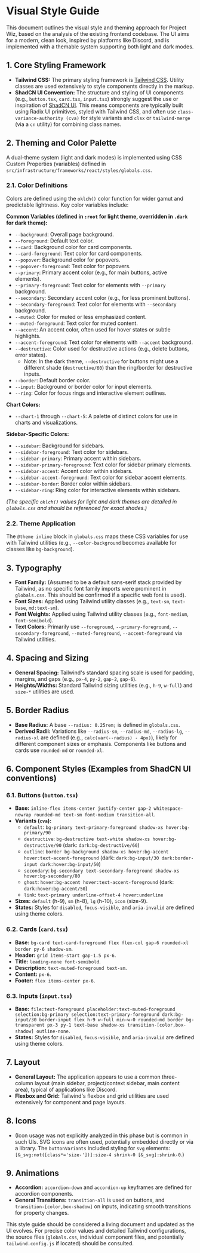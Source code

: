 # Visual Style Guide

This document outlines the visual style and theming approach for Project Wiz, based on the analysis of the existing frontend codebase. The UI aims for a modern, clean look, inspired by platforms like Discord, and is implemented with a themable system supporting both light and dark modes.

## 1. Core Styling Framework

- **Tailwind CSS:** The primary styling framework is [Tailwind CSS](https://tailwindcss.com/). Utility classes are used extensively to style components directly in the markup.
- **ShadCN UI Convention:** The structure and styling of UI components (e.g., `button.tsx`, `card.tsx`, `input.tsx`) strongly suggest the use or inspiration of [ShadCN UI](https://ui.shadcn.com/). This means components are typically built using Radix UI primitives, styled with Tailwind CSS, and often use `class-variance-authority (cva)` for style variants and `clsx` or `tailwind-merge` (via a `cn` utility) for combining class names.

## 2. Theming and Color Palette

A dual-theme system (light and dark modes) is implemented using CSS Custom Properties (variables) defined in `src/infrastructure/frameworks/react/styles/globals.css`.

### 2.1. Color Definitions

Colors are defined using the `oklch()` color function for wider gamut and predictable lightness. Key color variables include:

**Common Variables (defined in `:root` for light theme, overridden in `.dark` for dark theme):**

*   `--background`: Overall page background.
*   `--foreground`: Default text color.
*   `--card`: Background color for card components.
*   `--card-foreground`: Text color for card components.
*   `--popover`: Background color for popovers.
*   `--popover-foreground`: Text color for popovers.
*   `--primary`: Primary accent color (e.g., for main buttons, active elements).
*   `--primary-foreground`: Text color for elements with `--primary` background.
*   `--secondary`: Secondary accent color (e.g., for less prominent buttons).
*   `--secondary-foreground`: Text color for elements with `--secondary` background.
*   `--muted`: Color for muted or less emphasized content.
*   `--muted-foreground`: Text color for muted content.
*   `--accent`: An accent color, often used for hover states or subtle highlights.
*   `--accent-foreground`: Text color for elements with `--accent` background.
*   `--destructive`: Color used for destructive actions (e.g., delete buttons, error states).
    *   Note: In the dark theme, `--destructive` for buttons might use a different shade (`destructive/60`) than the ring/border for destructive inputs.
*   `--border`: Default border color.
*   `--input`: Background or border color for input elements.
*   `--ring`: Color for focus rings and interactive element outlines.

**Chart Colors:**
*   `--chart-1` through `--chart-5`: A palette of distinct colors for use in charts and visualizations.

**Sidebar-Specific Colors:**
*   `--sidebar`: Background for sidebars.
*   `--sidebar-foreground`: Text color for sidebars.
*   `--sidebar-primary`: Primary accent within sidebars.
*   `--sidebar-primary-foreground`: Text color for sidebar primary elements.
*   `--sidebar-accent`: Accent color within sidebars.
*   `--sidebar-accent-foreground`: Text color for sidebar accent elements.
*   `--sidebar-border`: Border color within sidebars.
*   `--sidebar-ring`: Ring color for interactive elements within sidebars.

*(The specific `oklch()` values for light and dark themes are detailed in `globals.css` and should be referenced for exact shades.)*

### 2.2. Theme Application
The `@theme inline` block in `globals.css` maps these CSS variables for use with Tailwind utilities (e.g., `--color-background` becomes available for classes like `bg-background`).

## 3. Typography

- **Font Family:** (Assumed to be a default sans-serif stack provided by Tailwind, as no specific font family imports were prominent in `globals.css`. This should be confirmed if a specific web font is used).
- **Font Sizes:** Applied using Tailwind utility classes (e.g., `text-sm`, `text-base`, `md:text-sm`).
- **Font Weights:** Applied using Tailwind utility classes (e.g., `font-medium`, `font-semibold`).
- **Text Colors:** Primarily use `--foreground`, `--primary-foreground`, `--secondary-foreground`, `--muted-foreground`, `--accent-foreground` via Tailwind utilities.

## 4. Spacing and Sizing

- **General Spacing:** Tailwind's standard spacing scale is used for padding, margins, and gaps (e.g., `px-4`, `py-2`, `gap-2`, `gap-6`).
- **Heights/Widths:** Standard Tailwind sizing utilities (e.g., `h-9`, `w-full`) and `size-*` utilities are used.

## 5. Border Radius

- **Base Radius:** A base `--radius: 0.25rem;` is defined in `globals.css`.
- **Derived Radii:** Variations like `--radius-sm`, `--radius-md`, `--radius-lg`, `--radius-xl` are defined (e.g., `calc(var(--radius) - 4px)`), likely for different component sizes or emphasis. Components like buttons and cards use `rounded-md` or `rounded-xl`.

## 6. Component Styles (Examples from ShadCN UI conventions)

### 6.1. Buttons (`button.tsx`)
- **Base:** `inline-flex items-center justify-center gap-2 whitespace-nowrap rounded-md text-sm font-medium transition-all`.
- **Variants (`cva`):**
    - `default`: `bg-primary text-primary-foreground shadow-xs hover:bg-primary/90`
    - `destructive`: `bg-destructive text-white shadow-xs hover:bg-destructive/90` (dark: `dark:bg-destructive/60`)
    - `outline`: `border bg-background shadow-xs hover:bg-accent hover:text-accent-foreground` (dark: `dark:bg-input/30 dark:border-input dark:hover:bg-input/50`)
    - `secondary`: `bg-secondary text-secondary-foreground shadow-xs hover:bg-secondary/80`
    - `ghost`: `hover:bg-accent hover:text-accent-foreground` (dark: `dark:hover:bg-accent/50`)
    - `link`: `text-primary underline-offset-4 hover:underline`
- **Sizes:** `default` (h-9), `sm` (h-8), `lg` (h-10), `icon` (size-9).
- **States:** Styles for `disabled`, `focus-visible`, and `aria-invalid` are defined using theme colors.

### 6.2. Cards (`card.tsx`)
- **Base:** `bg-card text-card-foreground flex flex-col gap-6 rounded-xl border py-6 shadow-sm`.
- **Header:** `grid items-start gap-1.5 px-6`.
- **Title:** `leading-none font-semibold`.
- **Description:** `text-muted-foreground text-sm`.
- **Content:** `px-6`.
- **Footer:** `flex items-center px-6`.

### 6.3. Inputs (`input.tsx`)
- **Base:** `file:text-foreground placeholder:text-muted-foreground selection:bg-primary selection:text-primary-foreground dark:bg-input/30 border-input flex h-9 w-full min-w-0 rounded-md border bg-transparent px-3 py-1 text-base shadow-xs transition-[color,box-shadow] outline-none`.
- **States:** Styles for `disabled`, `focus-visible`, and `aria-invalid` are defined using theme colors.

## 7. Layout

- **General Layout:** The application appears to use a common three-column layout (main sidebar, project/context sidebar, main content area), typical of applications like Discord.
- **Flexbox and Grid:** Tailwind's flexbox and grid utilities are used extensively for component and page layouts.

## 8. Icons

- (Icon usage was not explicitly analyzed in this phase but is common in such UIs. SVG icons are often used, potentially embedded directly or via a library. The `buttonVariants` included styling for `svg` elements: `[&_svg:not([class*='size-'])]:size-4 shrink-0 [&_svg]:shrink-0`.)

## 9. Animations
- **Accordion:** `accordion-down` and `accordion-up` keyframes are defined for accordion components.
- **General Transitions:** `transition-all` is used on buttons, and `transition-[color,box-shadow]` on inputs, indicating smooth transitions for property changes.

This style guide should be considered a living document and updated as the UI evolves. For precise color values and detailed Tailwind configurations, the source files (`globals.css`, individual component files, and potentially `tailwind.config.js` if located) should be consulted.
